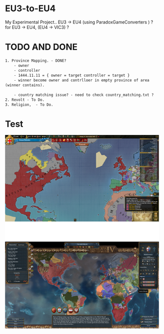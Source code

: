 # EU3-to-EU4
My Experimental Project.. EU3 -> EU4 (using ParadoxGameConverters ) ?
for EU3 -> EU4, (EU4 -> VIC3) ?

# TODO AND DONE
    1. Province Mapping. - DONE? 
        - owner
        - controller
        - 1444.11.11 = { owner = target controller = target }
        - winner become owner and contrlloer in empty province of area (winner contains).
        
        - country matching issue? - need to check country_matching.txt ?
    2. Revolt - To Do.
    3. Religion,  - To Do.
    
# Test
![alt text](a.png) 
![alt text](b.png) 
